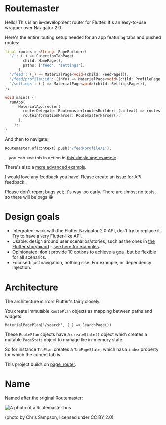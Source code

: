 # Routemaster

Hello! This is an in-development router for Flutter. It's an easy-to-use wrapper over Navigator 2.0.

Here's the entire routing setup needed for an app featuring tabs and pushed routes:

```dart
final routes = <String, PageBuilder>{
  '/': (_) => CupertinoTabPage(
        child: HomePage(),
        paths: ['feed', 'settings'],
      ),
  '/feed': (_) => MaterialPage<void>(child: FeedPage()),
  '/feed/profile/:id': (info) => MaterialPage<void>(child: ProfilePage(id: info['id'])),
  '/settings': (_) => MaterialPage<void>(child: SettingsPage()),
};

void main() {
  runApp(
      MaterialApp.router(
        routerDelegate: Routemaster(routesBuilder: (context) => routes),
        routeInformationParser: RoutemasterParser(),
      ),
    );
}
```

And then to navigate:

```dart
Routemaster.of(context).push('/feed/profile/1');
```

...you can see this in action in [this simple app example](https://github.com/tomgilder/routemaster/blob/main/example/simple_example/lib/main.dart).

There's also a [more advanced example](https://github.com/tomgilder/routemaster/blob/main/example/mobile_app/lib/main.dart).

I would love any feedback you have! Please create an issue for API feedback.

Please don't report bugs yet; it's way too early. There are almost no tests, so there will be bugs 😁 

# Design goals

* Integrated: work with the Flutter Navigator 2.0 API, don't try to replace it. Try to have a very Flutter-like API.
* Usable: design around user scenarios/stories, such as the ones in [the Flutter storyboard](https://github.com/flutter/uxr/files/5953028/PUBLIC.Flutter.Navigator.API.Scenarios.-.Storyboards.pdf) - [see here for examples](https://github.com/tomgilder/routemaster/wiki/Routermaster-Flutter-scenarios).
* Opinionated: don't provide 10 options to achieve a goal, but be flexible for all scenarios.
* Focused: just navigation, nothing else. For example, no dependency injection.

# Architecture 

The architecture mirrors Flutter's fairly closely.

You create immutable `RoutePlan` objects as mapping between paths and widgets:

`MaterialPagePlan('/search', (_) => SearchPage())`

These `RoutePlan` objects have a `createState()` object which creates a mutable `PageState` object to manage the in-memory state.

So for instance `TabPlan` creates a `TabPageState`, which has a `index` property for which the current tab is.

This project builds on [page_router](https://github.com/johnpryan/page_router).

# Name

Named after the original Routemaster:

![A photo of a Routemaster bus](https://upload.wikimedia.org/wikipedia/commons/thumb/e/ea/Routemaster_RML2375_%28JJD_375D%29%2C_6_March_2004.jpg/320px-Routemaster_RML2375_%28JJD_375D%29%2C_6_March_2004.jpg)

(photo by Chris Sampson, licensed under CC BY 2.0)
